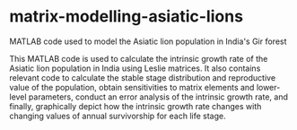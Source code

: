 # matrix-modelling-asiatic-lions
MATLAB code used to model the Asiatic lion population in India's Gir forest

This MATLAB code is used to calculate the intrinsic growth rate of the Asiatic lion population in India using Leslie matrices. It also contains relevant code to calculate the stable stage distribution and reproductive value of the population, obtain sensitivities to matrix elements and lower-level parameters, conduct an error analysis of the intrinsic growth rate, and finally, graphically depict how the intrinsic growth rate changes with changing values of annual survivorship for each life stage.
